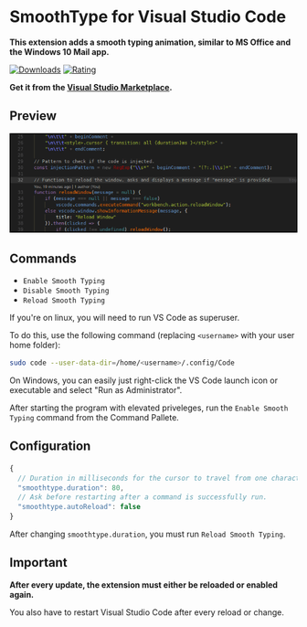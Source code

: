 # SmoothType for Visual Studio Code

**This extension adds a smooth typing animation,
similar to MS Office and the Windows 10 Mail app.**

[![Downloads](https://img.shields.io/vscode-marketplace/d/spikespaz.vscode-smoothtype.svg?style=for-the-badge)](https://marketplace.visualstudio.com/items?itemName=spikespaz.vscode-smoothtype)
[![Rating](https://img.shields.io/vscode-marketplace/r/spikespaz.vscode-smoothtype.svg?style=for-the-badge)](https://marketplace.visualstudio.com/items?itemName=spikespaz.vscode-smoothtype)

**Get it from the [Visual Studio Marketplace](https://marketplace.visualstudio.com/items?itemName=spikespaz.vscode-smoothtype).**

## Preview

![Preview #1 GIF](images/preview.gif)

## Commands

 * `Enable Smooth Typing`
 * `Disable Smooth Typing`
 * `Reload Smooth Typing`

If you're on linux, you will need to run VS Code as superuser.

To do this, use the following command (replacing `<username>` with your user home folder):

```bash
sudo code --user-data-dir=/home/<username>/.config/Code
```

On Windows, you can easily just right-click the VS Code launch icon or executable and select "Run as Administrator".

After starting the program with elevated priveleges, run the `Enable Smooth Typing` command from the Command Pallete.

## Configuration

```js
{
  // Duration in milliseconds for the cursor to travel from one character position (or line) to the next.
  "smoothtype.duration": 80,
  // Ask before restarting after a command is successfully run.
  "smoothtype.autoReload": false
}
```

After changing `smoothtype.duration`, you must run `Reload Smooth Typing`.

## Important

**After every update, the extension must either be reloaded or enabled again.**

You also have to restart Visual Studio Code after every reload or change.
